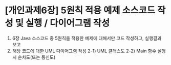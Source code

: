 [개인과제6장] 5원칙 적용 예제 소스코드 작성 및 실행 / 다이어그램 작성
==================

1. 6장 Java 소스코드 중 5원칙을 적용한 예제에 대해서만 코드 작성하고, 실행결과 보고
2. 해당 코드에 대한 UML 다이어그램 작성
  2-1) UML 클래스도
  2-2) Main 함수 실행 시 순차도(또는 통신도)
